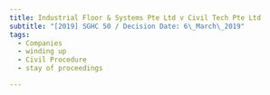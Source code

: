 ```yaml
---
title: Industrial Floor & Systems Pte Ltd v Civil Tech Pte Ltd
subtitle: "[2019] SGHC 50 / Decision Date: 6\_March\_2019"
tags:
  - Companies
  - winding up
  - Civil Procedure
  - stay of proceedings

---
```

